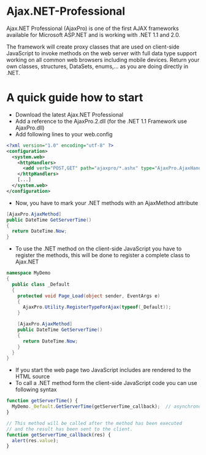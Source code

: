 # Ajax.NET-Professional

Ajax.NET Professional (AjaxPro) is one of the first AJAX frameworks available for Microsoft ASP.NET and is working with .NET 1.1 and 2.0.

The framework will create proxy classes that are used on client-side JavaScript to invoke methods on the web server with full data type support working on all common web browsers including mobile devices. Return your own classes, structures, DataSets, enums,... as you are doing directly in .NET.

# A quick guide how to start

- Download the latest Ajax.NET Professional
- Add a reference to the AjaxPro.2.dll (for the .NET 1.1 Framework use AjaxPro.dll)
- Add following lines to your web.config

```XML
<?xml version="1.0" encoding="utf-8" ?>
<configuration>
  <system.web>
    <httpHandlers>
      <add verb="POST,GET" path="ajaxpro/*.ashx" type="AjaxPro.AjaxHandlerFactory, AjaxPro.2"/>
    </httpHandlers>
    [...]
  </system.web>
</configuration>
```

- Now, you have to mark your .NET methods with an AjaxMethod attribute

```C#
[AjaxPro.AjaxMethod]
public DateTime GetServerTime()
{
  return DateTime.Now;
}
```

- To use the .NET method on the client-side JavaScript you have to register the methods, this will be done to register a complete class to Ajax.NET

```C#
namespace MyDemo
{
  public class _Default
  {
    protected void Page_Load(object sender, EventArgs e)
    {
      AjaxPro.Utility.RegisterTypeForAjax(typeof(_Default));
    }

    [AjaxPro.AjaxMethod]
    public DateTime GetServerTime()
    {
      return DateTime.Now;
    }
  }
}
```

- If you start the web page two JavaScript includes are rendered to the HTML source
- To call a .NET method form the client-side JavaScript code you can use following syntax

```JavaScript
function getServerTime() {
  MyDemo._Default.GetServerTime(getServerTime_callback);  // asynchronous call
}

// This method will be called after the method has been executed
// and the result has been sent to the client.
function getServerTime_callback(res) {
  alert(res.value);
}
```
